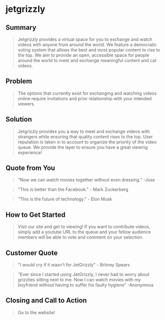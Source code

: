 # jetgrizzly #

<!-- 
> This material was originally posted [here](http://www.quora.com/What-is-Amazons-approach-to-product-development-and-product-management). It is reproduced here for posterities sake.

There is an approach called "working backwards" that is widely used at Amazon. They work backwards from the customer, rather than starting with an idea for a product and trying to bolt customers onto it. While working backwards can be applied to any specific product decision, using this approach is especially important when developing new products or features.

For new initiatives a product manager typically starts by writing an internal press release announcing the finished product. The target audience for the press release is the new/updated product's customers, which can be retail customers or internal users of a tool or technology. Internal press releases are centered around the customer problem, how current solutions (internal or external) fail, and how the new product will blow away existing solutions.

If the benefits listed don't sound very interesting or exciting to customers, then perhaps they're not (and shouldn't be built). Instead, the product manager should keep iterating on the press release until they've come up with benefits that actually sound like benefits. Iterating on a press release is a lot less expensive than iterating on the product itself (and quicker!).

If the press release is more than a page and a half, it is probably too long. Keep it simple. 3-4 sentences for most paragraphs. Cut out the fat. Don't make it into a spec. You can accompany the press release with a FAQ that answers all of the other business or execution questions so the press release can stay focused on what the customer gets. My rule of thumb is that if the press release is hard to write, then the product is probably going to suck. Keep working at it until the outline for each paragraph flows. 

Oh, and I also like to write press-releases in what I call "Oprah-speak" for mainstream consumer products. Imagine you're sitting on Oprah's couch and have just explained the product to her, and then you listen as she explains it to her audience. That's "Oprah-speak", not "Geek-speak".

Once the project moves into development, the press release can be used as a touchstone; a guiding light. The product team can ask themselves, "Are we building what is in the press release?" If they find they're spending time building things that aren't in the press release (overbuilding), they need to ask themselves why. This keeps product development focused on achieving the customer benefits and not building extraneous stuff that takes longer to build, takes resources to maintain, and doesn't provide real customer benefit (at least not enough to warrant inclusion in the press release).
 -->

## Summary ##
  > Jetgrizzly provides a virtual space for you to exchange and watch videos with anyone from around the world. We feature a democratic voting system that allows the best and most popular content to rise to the top. We aim to provide an open, accessible space for people around the world to meet and exchange meaningful content and cat videos.

## Problem ##
  > The options that currently exist for exchanging and watching videos online require invitations and prior relationship with your intended viewers.
  
## Solution ##
  > Jetgrizzly provides you a way to meet and exchange videos with strangers while ensuring that quality content rises to the top. User reputation is taken in to account to organize the priority of the video queue. We provide the layer to ensure you have a great viewing experience! 

## Quote from You ##
  > "Now we can watch movies together without even dressing." -Jose
  
  > "This is better than the Facebook." - Mark Zuckerberg
  
  > "This is the future of technology." - Elon Musk

## How to Get Started ##
  > Visit our site and get to viewing! If you want to contribute videos, simply add a youtube URL to the queue and your fellow audience members will be able to vote and comment on your selection.

## Customer Quote ##
  > "I would cry if it wasn't for JetGrizzly" - Britney Spears
  
  > "Ever since I started using JetGrizzly, I never had to worry about grizzlies sitting next to me. Now I can watch movies with my boyfriend without having to suffer his faulty hygiene" -Anonymous

## Closing and Call to Action ##
  > Go to the website!
